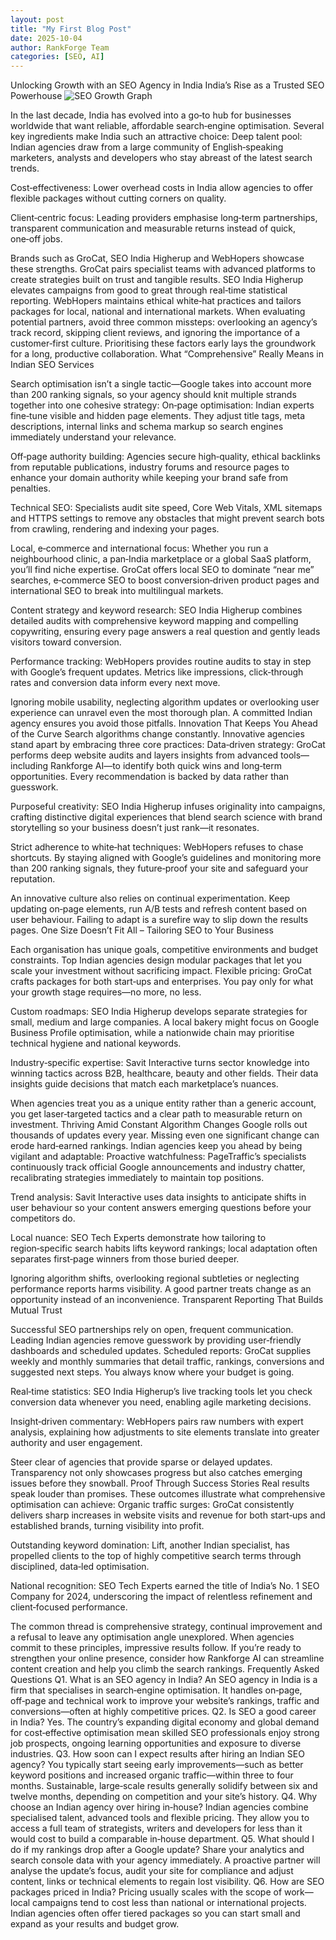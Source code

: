 ```yaml
---
layout: post
title: "My First Blog Post"
date: 2025-10-04
author: RankForge Team
categories: [SEO, AI]
---
```



Unlocking Growth with an SEO Agency in India
India’s Rise as a Trusted SEO Powerhouse
![SEO Growth Graph](/blog/assets/images/image1.jpg)



In the last decade, India has evolved into a go‑to hub for businesses worldwide that want reliable, affordable search‑engine optimisation. Several key ingredients make India such an attractive choice:
Deep talent pool: Indian agencies draw from a large community of English‑speaking marketers, analysts and developers who stay abreast of the latest search trends.


Cost‑effectiveness: Lower overhead costs in India allow agencies to offer flexible packages without cutting corners on quality.


Client‑centric focus: Leading providers emphasise long‑term partnerships, transparent communication and measurable returns instead of quick, one‑off jobs.


Brands such as GroCat, SEO India Higherup and WebHopers showcase these strengths. GroCat pairs specialist teams with advanced platforms to create strategies built on trust and tangible results. SEO India Higherup elevates campaigns from good to great through real‑time statistical reporting. WebHopers maintains ethical white‑hat practices and tailors packages for local, national and international markets.
When evaluating potential partners, avoid three common missteps: overlooking an agency’s track record, skipping client reviews, and ignoring the importance of a customer‑first culture. Prioritising these factors early lays the groundwork for a long, productive collaboration.
What “Comprehensive” Really Means in Indian SEO Services

Search optimisation isn’t a single tactic—Google takes into account more than 200 ranking signals, so your agency should knit multiple strands together into one cohesive strategy:
On‑page optimisation: Indian experts fine‑tune visible and hidden page elements. They adjust title tags, meta descriptions, internal links and schema markup so search engines immediately understand your relevance.


Off‑page authority building: Agencies secure high‑quality, ethical backlinks from reputable publications, industry forums and resource pages to enhance your domain authority while keeping your brand safe from penalties.


Technical SEO: Specialists audit site speed, Core Web Vitals, XML sitemaps and HTTPS settings to remove any obstacles that might prevent search bots from crawling, rendering and indexing your pages.


Local, e‑commerce and international focus: Whether you run a neighbourhood clinic, a pan‑India marketplace or a global SaaS platform, you’ll find niche expertise. GroCat offers local SEO to dominate “near me” searches, e‑commerce SEO to boost conversion‑driven product pages and international SEO to break into multilingual markets.


Content strategy and keyword research: SEO India Higherup combines detailed audits with comprehensive keyword mapping and compelling copywriting, ensuring every page answers a real question and gently leads visitors toward conversion.


Performance tracking: WebHopers provides routine audits to stay in step with Google’s frequent updates. Metrics like impressions, click‑through rates and conversion data inform every next move.


Ignoring mobile usability, neglecting algorithm updates or overlooking user experience can unravel even the most thorough plan. A committed Indian agency ensures you avoid those pitfalls.
Innovation That Keeps You Ahead of the Curve
Search algorithms change constantly. Innovative agencies stand apart by embracing three core practices:
Data‑driven strategy: GroCat performs deep website audits and layers insights from advanced tools—including Rankforge AI—to identify both quick wins and long‑term opportunities. Every recommendation is backed by data rather than guesswork.


Purposeful creativity: SEO India Higherup infuses originality into campaigns, crafting distinctive digital experiences that blend search science with brand storytelling so your business doesn’t just rank—it resonates.


Strict adherence to white‑hat techniques: WebHopers refuses to chase shortcuts. By staying aligned with Google’s guidelines and monitoring more than 200 ranking signals, they future‑proof your site and safeguard your reputation.


An innovative culture also relies on continual experimentation. Keep updating on‑page elements, run A/B tests and refresh content based on user behaviour. Failing to adapt is a surefire way to slip down the results pages.
One Size Doesn’t Fit All – Tailoring SEO to Your Business

Each organisation has unique goals, competitive environments and budget constraints. Top Indian agencies design modular packages that let you scale your investment without sacrificing impact.
Flexible pricing: GroCat crafts packages for both start‑ups and enterprises. You pay only for what your growth stage requires—no more, no less.


Custom roadmaps: SEO India Higherup develops separate strategies for small, medium and large companies. A local bakery might focus on Google Business Profile optimisation, while a nationwide chain may prioritise technical hygiene and national keywords.


Industry‑specific expertise: Savit Interactive turns sector knowledge into winning tactics across B2B, healthcare, beauty and other fields. Their data insights guide decisions that match each marketplace’s nuances.


When agencies treat you as a unique entity rather than a generic account, you get laser‑targeted tactics and a clear path to measurable return on investment.
Thriving Amid Constant Algorithm Changes
Google rolls out thousands of updates every year. Missing even one significant change can erode hard‑earned rankings. Indian agencies keep you ahead by being vigilant and adaptable:
Proactive watchfulness: PageTraffic’s specialists continuously track official Google announcements and industry chatter, recalibrating strategies immediately to maintain top positions.


Trend analysis: Savit Interactive uses data insights to anticipate shifts in user behaviour so your content answers emerging questions before your competitors do.


Local nuance: SEO Tech Experts demonstrate how tailoring to region‑specific search habits lifts keyword rankings; local adaptation often separates first‑page winners from those buried deeper.


Ignoring algorithm shifts, overlooking regional subtleties or neglecting performance reports harms visibility. A good partner treats change as an opportunity instead of an inconvenience.
Transparent Reporting That Builds Mutual Trust

Successful SEO partnerships rely on open, frequent communication. Leading Indian agencies remove guesswork by providing user‑friendly dashboards and scheduled updates.
Scheduled reports: GroCat supplies weekly and monthly summaries that detail traffic, rankings, conversions and suggested next steps. You always know where your budget is going.


Real‑time statistics: SEO India Higherup’s live tracking tools let you check conversion data whenever you need, enabling agile marketing decisions.


Insight‑driven commentary: WebHopers pairs raw numbers with expert analysis, explaining how adjustments to site elements translate into greater authority and user engagement.


Steer clear of agencies that provide sparse or delayed updates. Transparency not only showcases progress but also catches emerging issues before they snowball.
Proof Through Success Stories
Real results speak louder than promises. These outcomes illustrate what comprehensive optimisation can achieve:
Organic traffic surges: GroCat consistently delivers sharp increases in website visits and revenue for both start‑ups and established brands, turning visibility into profit.


Outstanding keyword domination: Lift, another Indian specialist, has propelled clients to the top of highly competitive search terms through disciplined, data‑led optimisation.


National recognition: SEO Tech Experts earned the title of India’s No. 1 SEO Company for 2024, underscoring the impact of relentless refinement and client‑focused performance.


The common thread is comprehensive strategy, continual improvement and a refusal to leave any optimisation angle unexplored. When agencies commit to these principles, impressive results follow.
If you’re ready to strengthen your online presence, consider how Rankforge AI can streamline content creation and help you climb the search rankings.
Frequently Asked Questions
Q1. What is an SEO agency in India?
 An SEO agency in India is a firm that specialises in search‑engine optimisation. It handles on‑page, off‑page and technical work to improve your website’s rankings, traffic and conversions—often at highly competitive prices.
Q2. Is SEO a good career in India?
 Yes. The country’s expanding digital economy and global demand for cost‑effective optimisation mean skilled SEO professionals enjoy strong job prospects, ongoing learning opportunities and exposure to diverse industries.
Q3. How soon can I expect results after hiring an Indian SEO agency?
 You typically start seeing early improvements—such as better keyword positions and increased organic traffic—within three to four months. Sustainable, large‑scale results generally solidify between six and twelve months, depending on competition and your site’s history.
Q4. Why choose an Indian agency over hiring in‑house?
 Indian agencies combine specialised talent, advanced tools and flexible pricing. They allow you to access a full team of strategists, writers and developers for less than it would cost to build a comparable in‑house department.
Q5. What should I do if my rankings drop after a Google update?
 Share your analytics and search console data with your agency immediately. A proactive partner will analyse the update’s focus, audit your site for compliance and adjust content, links or technical elements to regain lost visibility.
Q6. How are SEO packages priced in India?
 Pricing usually scales with the scope of work—local campaigns tend to cost less than national or international projects. Indian agencies often offer tiered packages so you can start small and expand as your results and budget grow.

